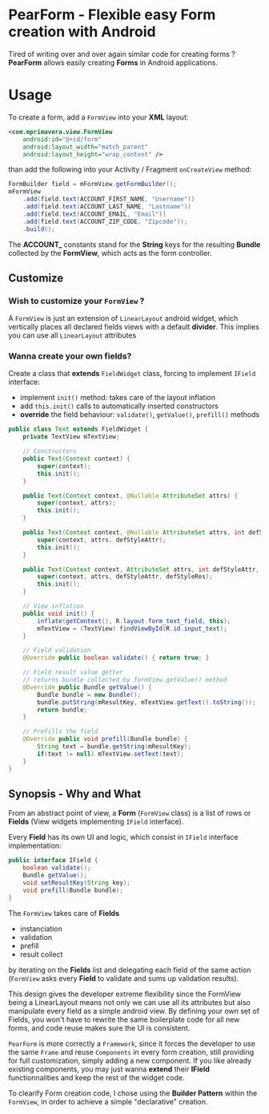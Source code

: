 # PearForm - Flexible easy Form creation with Android
Tired of writing over and over again similar code for creating forms ?
**PearForm** allows easily creating **Forms** in Android applications.

# Usage
To create a form, add a `FormView` into your **XML** layout:

```xml
<com.mprimavera.view.FormView
    android:id="@+id/form"
    android:layout_width="match_parent"
    android:layout_height="wrap_content" />
```

than add the following into your Activity / Fragment `onCreateView` method:

```java
FormBuilder field = mFormView.getFormBuilder();
mFormView
    .add(field.text(ACCOUNT_FIRST_NAME, "Username"))
    .add(field.text(ACCOUNT_LAST_NAME, "Lastname"))
    .add(field.text(ACCOUNT_EMAIL, "Email"))
    .add(field.text(ACCOUNT_ZIP_CODE, "Zipcode"));
    .build();
```

The **ACCOUNT_** constants stand for the **String** keys for the resulting **Bundle** collected by the **FormView**, which acts as the form controller.

## Customize
### Wish to customize your `FormView` ?
A `FormView` is just an extension of `LinearLayout` android widget, which vertically places all declared fields views with a default **divider**.
This implies you can use all `LinearLayout` attributes

### Wanna create your own fields?
Create a class that **extends** `FieldWidget` class, forcing to implement `IField` interface:
- implement `init()` method: takes care of the layout inflation
- add `this.init()` calls to automatically inserted constructors
- **override** the field behaviour: `validate()`, `getValue()`, `prefill()` methods

```java
public class Text extends FieldWidget {
    private TextView mTextView;

    // Constructors
    public Text(Context context) {
        super(context);
        this.init();
    }

    public Text(Context context, @Nullable AttributeSet attrs) {
        super(context, attrs);
        this.init();
    }

    public Text(Context context, @Nullable AttributeSet attrs, int defStyleAttr) {
        super(context, attrs, defStyleAttr);
        this.init();
    }

    public Text(Context context, AttributeSet attrs, int defStyleAttr, int defStyleRes) {
        super(context, attrs, defStyleAttr, defStyleRes);
        this.init();
    }

    // View inflation
    public void init() {
        inflate(getContext(), R.layout.form_text_field, this);
        mTextView = (TextView) findViewById(R.id.input_text);
    }

    // Field validation
    @Override public boolean validate() { return true; }

    // Field result value getter
    // returns bundle collected by formView.getValue() method
    @Override public Bundle getValue() {
        Bundle bundle = new Bundle();
        bundle.putString(mResultKey, mTextView.getText().toString());
        return bundle;
    }

    // Prefills the field
    @Override public void prefill(Bundle bundle) {
        String text = bundle.getString(mResultKey);
        if(text != null) mTextView.setText(text);
    }
}
```

## Synopsis - Why and What
From an abstract point of view, a **Form** (`FormView` class) is a list of rows or **Fields** (View widgets implementing `IField` interface).  

Every **Field** has its own UI and logic, which consist in `IField` interface implementation:

```java
public interface IField {
    boolean validate();
    Bundle getValue();
    void setResultKey(String key);
    void prefill(Bundle bundle);
}
```

The `FormView` takes care of **Fields**
- instanciation
- validation
- prefill
- result collect

by iterating on the **Fields** list and delegating each field of the same action (`FormView` asks every **Field** to validate and sums up validation results).

This design gives the developer extreme flexibility since the FormView being a LinearLayout means not only we can use all its attributes but also manipulate every field as a simple android view. By defining your own set of Fields, you won't have to rewrite the same boilerplate code for all new forms, and code reuse makes sure the UI is consistent.

`PearForm` is more correctly a `Framework`, since it forces the developer to use the same `Frame` and reuse `Components` in every form creation, still providing for full customization, simply adding a new component. If you like already existing components, you may just wanna **extend** their **IField** functionnalities and keep the rest of the widget code.

To clearify Form creation code, I chose using the **Builder Pattern** within the `FormView`, in order to achieve a simple "declarative" creation.

